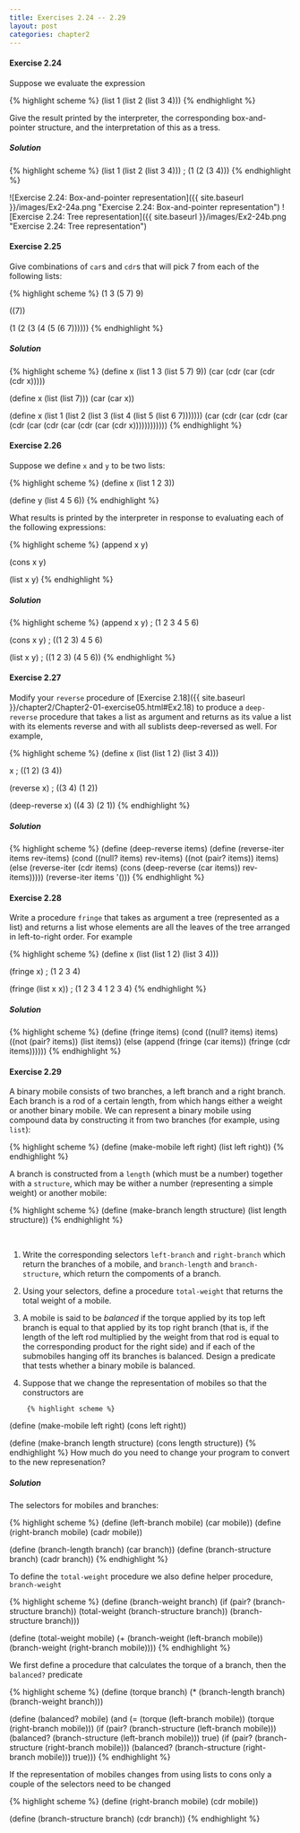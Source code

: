 ```yaml
---
title: Exercises 2.24 -- 2.29
layout: post
categories: chapter2
---
```


<a name="Ex2.24"> </a>
#### Exercise 2.24
Suppose we evaluate the expression

{% highlight scheme %}
(list 1 (list 2 (list 3 4)))
{% endhighlight %}

Give the result printed by the interpreter, the corresponding
box-and-pointer structure, and the interpretation of this as a tress.

##### Solution

{% highlight scheme %}
(list 1 (list 2 (list 3 4)))
; (1 (2 (3 4)))
{% endhighlight %}

![Exercise 2.24: Box-and-pointer representation]({{ site.baseurl }}/images/Ex2-24a.png "Exercise 2.24: Box-and-pointer representation")
![Exercise 2.24: Tree representation]({{ site.baseurl }}/images/Ex2-24b.png "Exercise 2.24: Tree representation")

<a name="Ex2.25"> </a>
#### Exercise 2.25
Give combinations of `car`s and `cdr`s that will pick 7 from each of
the following lists:

{% highlight scheme %}
(1 3 (5 7) 9)

((7))

(1 (2 (3 (4 (5 (6 7))))))
{% endhighlight %}

##### Solution
{% highlight scheme %}
(define x (list 1 3 (list 5 7) 9))
(car (cdr (car (cdr (cdr x)))))

(define x (list (list 7)))
(car (car x))

(define x (list 1 (list 2 (list 3 (list 4 (list 5 (list 6 7)))))))
(car (cdr (car (cdr (car (cdr (car (cdr (car (cdr (car (cdr x))))))))))))
{% endhighlight %}

<a name="Ex2.26"> </a>
#### Exercise 2.26
Suppose we define `x` and `y` to be  two lists:

{% highlight scheme %}
(define x (list 1 2 3))

(define y (list 4 5 6))
{% endhighlight %}

What results is printed by the interpreter in response to evaluating
each of the following expressions:

{% highlight scheme %}
(append x y)

(cons x y)

(list x y)
{% endhighlight %}

##### Solution
{% highlight scheme %}
(append x y)
; (1 2 3 4 5 6)

(cons x y)
; ((1 2 3) 4 5 6)

(list x y)
; ((1 2 3) (4 5 6))
{% endhighlight %}

<a name="Ex2.27"> </a>
#### Exercise 2.27
Modify your `reverse` procedure of
[Exercise 2.18]({{ site.baseurl }}/chapter2/Chapter2-01-exercise05.html#Ex2.18)
to produce a `deep-reverse` procedure that takes a list as argument
and returns as its value a list with its elements reverse and with all
sublists deep-reversed as well. For example,

{% highlight scheme %}
(define x (list (list 1 2) (list 3 4)))

x
; ((1 2) (3 4))

(reverse x)
; ((3 4) (1 2))

(deep-reverse x)
((4 3) (2 1))
{% endhighlight %}

##### Solution

{% highlight scheme %}
(define (deep-reverse items)
    (define (reverse-iter items rev-items)
        (cond ((null? items) rev-items)
              ((not (pair? items)) items)
              (else (reverse-iter (cdr items)
                                  (cons (deep-reverse (car items))
                                        rev-items)))))
    (reverse-iter items '()))
{% endhighlight %}

<a name="Ex2.28"> </a>
#### Exercise 2.28
Write a procedure `fringe` that takes as argument a tree (represented
as a list) and returns a list whose elements are all the leaves of the
tree arranged in left-to-right order. For example

{% highlight scheme %}
(define x (list (list 1 2) (list 3 4)))

(fringe x)
; (1 2 3 4)

(fringe (list x x))
; (1 2 3 4 1 2 3 4)
{% endhighlight %}

##### Solution

{% highlight scheme %}
(define (fringe items)
    (cond ((null? items) items)
          ((not (pair? items)) (list items))
          (else (append (fringe (car items))
                        (fringe (cdr items))))))
{% endhighlight %}

<a name="Ex2.29"> </a>
#### Exercise 2.29
A binary mobile consists of two branches, a left branch and a right
branch. Each branch is a rod of a certain length, from which hangs
either a weight or another binary mobile. We can represent a binary
mobile using compound data by constructing it from two branches (for
example, using `list`):

{% highlight scheme %}
(define (make-mobile left right)
    (list left right))
{% endhighlight %}

A branch is constructed from a `length` (which must be a number)
together with a `structure`, which may be wither a number
(representing a simple weight) or another mobile:

{% highlight scheme %}
(define (make-branch length structure)
    (list length structure))
{% endhighlight %}

<br>

1. Write the corresponding selectors `left-branch` and `right-branch`
   which return the branches of a mobile, and `branch-length` and
   `branch-structure`, which return the compoments of a branch.
2. Using your selectors, define a procedure `total-weight` that
   returns the total weight of a mobile.
3. A mobile is said to be _balanced_ if the torque applied by its top
   left branch is equal to that applied by its top right branch (that
   is, if the length of the left rod multiplied by the weight from
   that rod is equal to the corresponding  product for the right side)
   and if each of the submobiles hanging off its branches is balanced.
   Design a predicate that tests whether a binary mobile is balanced.
4. Suppose that we change the representation of mobiles so that the
   constructors are

        {% highlight scheme %}
(define (make-mobile left right)
    (cons left right))

(define (make-branch length structure)
    (cons length structure))
{% endhighlight %}
   How much do you need to change your program to convert to the new
   represenation?

##### Solution

The selectors for mobiles and branches:

{% highlight scheme %}
(define (left-branch mobile)
    (car mobile))
(define (right-branch mobile)
    (cadr mobile))

(define (branch-length branch)
    (car branch))
(define (branch-structure branch)
    (cadr branch))
{% endhighlight %}

To define the `total-weight` procedure we also define helper procedure,
`branch-weight`

{% highlight scheme %}
(define (branch-weight branch)
    (if (pair? (branch-structure branch))
        (total-weight (branch-structure branch))
        (branch-structure branch)))

(define (total-weight mobile)
    (+ (branch-weight (left-branch mobile))
       (branch-weight (right-branch mobile))))
{% endhighlight %}

We first define a procedure that calculates the torque of a branch,
then the `balanced?` predicate

{% highlight scheme %}
(define (torque branch)
    (* (branch-length branch)
       (branch-weight branch)))

(define (balanced? mobile)
    (and (= (torque (left-branch mobile))
            (torque (right-branch mobile)))
         (if (pair? (branch-structure (left-branch mobile)))
             (balanced? (branch-structure (left-branch mobile)))
             true)
         (if (pair? (branch-structure (right-branch mobile)))
             (balanced? (branch-structure (right-branch mobile)))
             true)))
{% endhighlight %}

If the representation of mobiles changes from using lists to cons
only a couple of the selectors need to be changed

{% highlight scheme %}
(define (right-branch mobile)
    (cdr mobile))

(define (branch-structure branch)
    (cdr branch))
{% endhighlight %}
